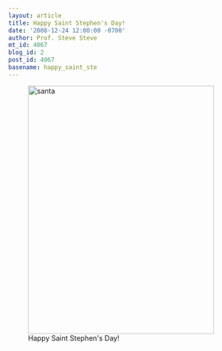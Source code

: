```yaml
---
layout: article
title: Happy Saint Stephen's Day!
date: '2008-12-24 12:00:00 -0700'
author: Prof. Steve Steve
mt_id: 4067
blog_id: 2
post_id: 4067
basename: happy_saint_ste
---
```

<figure>
<a href="http://en.wikipedia.org/wiki/St._Stephen%27s_Day"><img src="http://www.pandasthumb.org/archives/stevesteve/alaska/santa.jpg" alt="santa" width="375" height="500" /></a>
<figcaption markdown="span">
Happy Saint Stephen's Day!

</figcaption>
</figure>
